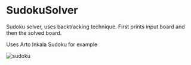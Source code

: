 # SudokuSolver
Sudoku solver, uses backtracking technique. First prints input board and then the solved board.

Uses Arto Inkala Sudoku for example

![sudoku](https://user-images.githubusercontent.com/54209182/226075525-f33c0454-6c25-452b-80a2-f81de7e0a942.png)
